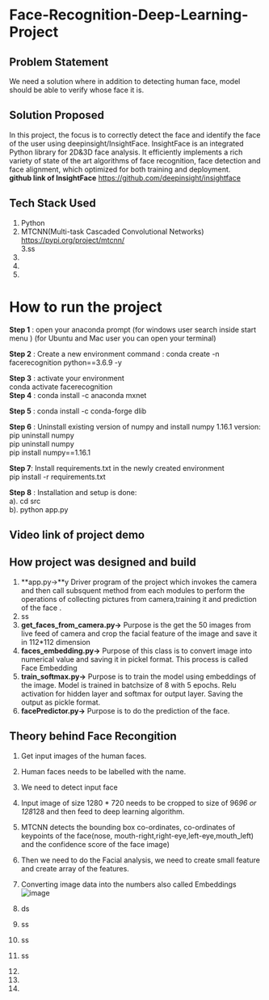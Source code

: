 
# Face-Recognition-Deep-Learning-Project

## Problem Statement

We need a solution where in addition to detecting human face, model should be able to verify whose face it is.


## Solution Proposed

In this project, the focus is to correctly detect the face and identify the face of the user using deepinsight/InsightFace.
InsightFace is an integrated Python library for 2D&3D face analysis. It efficiently implements a rich variety of state of the art algorithms of face recognition, face detection and face alignment, which optimized for both training and deployment. </br>
**github link of InsightFace** https://github.com/deepinsight/insightface

## Tech Stack Used
1. Python </br>
2. MTCNN(Multi-task Cascaded Convolutional Networks)  https://pypi.org/project/mtcnn/  </br>
3.ss
4.
5.
6.




# How to run the project
**Step 1** : open your anaconda prompt (for windows user search inside start menu )
                                   (for Ubuntu and Mac user you can open your terminal)

**Step 2** : Create a new environment
                command : conda create -n facerecognition python==3.6.9 -y </br>
                
**Step 3** : activate your environment  </br>
                conda activate facerecognition  </br>
**Step 4** : conda install -c anaconda mxnet </br>

**Step 5** : conda install -c conda-forge dlib </br>

**Step 6** : Uninstall existing version of numpy and install numpy 1.16.1 version: </br>
        pip uninstall numpy </br>
        pip uninstall numpy </br>
        pip install numpy==1.16.1 </br>

**Step 7**:  Install requirements.txt in the newly created environment</br>
         pip install -r requirements.txt</br>

**Step 8** : Installation and setup is done:</br>
         a).  cd src</br>
         b). python app.py</br>


## Video link of project demo


## How project was designed and build
1. **app.py->**y Driver program of the project which invokes the camera and then call subsquent method from each modules to perform the operations of collecting pictures from camera,training it and prediction of the face . </br>
2. ss
3. **get_faces_from_camera.py->** Purpose is the get the 50 images from live feed of camera and crop the facial feature of the image and save it in 112*112 dimension </br> 
4. **faces_embedding.py->** Purpose of this class is to convert image into numerical value and saving it in pickel format. This process is called Face Embedding </br>
5. **train_softmax.py->** Purpose is to train the model using embeddings of the image. Model is trained in batchsize of 8 with 5 epochs. Relu activation for hidden layer and softmax for output layer. Saving the output as pickle format.</br>
6. **facePredictor.py->** Purpose is to do the prediction of the face. </br>



## Theory behind Face Recongition
1. Get input images of the human faces. </br>
2. Human faces needs to be labelled with the name. </br>
3. We need to detect input face
4. Input image of size 1280 * 720 needs to be cropped to size of 96*96 or 128*128 and then feed to deep learning algorithm.
5. MTCNN detects the bounding box co-ordinates, co-ordinates of keypoints of the face(nose, mouth-right,right-eye,left-eye,mouth_left) and the confidence score of the face image)
6. Then we need to do the Facial analysis, we need to create small feature and create array of the features.
7. Converting image data into the numbers also called Embeddings ![image](https://github.com/ravi0dubey/Face-Recognition-Deep-Learning-Project/assets/38419795/3b1032e8-b053-46a4-9d4a-028a40ed705c)
8. ds
9. ss
10. ss
11. ss
12.
13. </br>




6.  </br>
